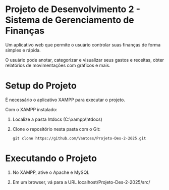 # Projeto de Desenvolvimento 2 - Sistema de Gerenciamento de Finanças
Um aplicativo web que permite o usuário controlar suas finanças de forma simples e rápida. 

O usuário pode anotar, categorizar e visualizar seus gastos e receitas, obter relatórios de movimentações com gráficos e mais.

# Setup do Projeto
É necessário o aplicativo XAMPP para executar o projeto.

Com o XAMPP instalado: 

1. Localize a pasta htdocs (C:\xampp\htdocs)

2. Clone o repositório nesta pasta com o Git:

    `git clone https://github.com/Vantoss/Projeto-Des-2-2025.git` 

# Executando o Projeto
1. No XAMPP, ative o Apache e MySQL

2. Em um browser, vá para a URL localhost/Projeto-Des-2-2025/src/
